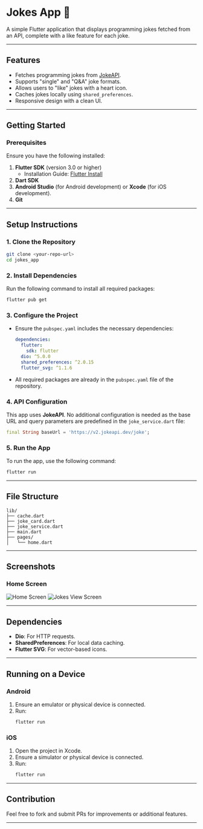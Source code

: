 # Jokes App 🎉
A simple Flutter application that displays programming jokes fetched from an API, complete with a like feature for each joke.

---

## Features
- Fetches programming jokes from [JokeAPI](https://v2.jokeapi.dev).
- Supports "single" and "Q&A" joke formats.
- Allows users to "like" jokes with a heart icon.
- Caches jokes locally using `shared_preferences`.
- Responsive design with a clean UI.

---

## Getting Started

### Prerequisites
Ensure you have the following installed:
1. **Flutter SDK** (version 3.0 or higher)
    - Installation Guide: [Flutter Install](https://flutter.dev/docs/get-started/install)
2. **Dart SDK**
3. **Android Studio** (for Android development) or **Xcode** (for iOS development).
4. **Git**

---

## Setup Instructions

### 1. Clone the Repository
```bash
git clone <your-repo-url>
cd jokes_app
```

### 2. Install Dependencies
Run the following command to install all required packages:
```bash
flutter pub get
```

### 3. Configure the Project

- Ensure the `pubspec.yaml` includes the necessary dependencies:
  ```yaml
  dependencies:
    flutter:
      sdk: flutter
    dio: ^5.0.0
    shared_preferences: ^2.0.15
    flutter_svg: ^1.1.6
  ```
- All required packages are already in the `pubspec.yaml` file of the repository.

### 4. API Configuration
This app uses **JokeAPI**. No additional configuration is needed as the base URL and query parameters are predefined in the `joke_service.dart` file:
```dart
final String baseUrl = 'https://v2.jokeapi.dev/joke';
```

### 5. Run the App
To run the app, use the following command:
```bash
flutter run
```

---

## File Structure

```plaintext
lib/
├── cache.dart              
├── joke_card.dart           
├── joke_service.dart        
├── main.dart               
├── pages/
│   └── home.dart            
```

---

## Screenshots

### Home Screen
![Home Screen](./assets/home.png)
![Jokes View Screen](./assets/viewJokes.png)


---

## Dependencies

- **Dio**: For HTTP requests.
- **SharedPreferences**: For local data caching.
- **Flutter SVG**: For vector-based icons.

---

## Running on a Device

### Android
1. Ensure an emulator or physical device is connected.
2. Run:
   ```bash
   flutter run
   ```

### iOS
1. Open the project in Xcode.
2. Ensure a simulator or physical device is connected.
3. Run:
   ```bash
   flutter run
   ```

---

## Contribution
Feel free to fork and submit PRs for improvements or additional features.

---
